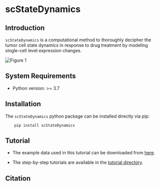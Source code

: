 # scStateDynamics

## Introduction
`scStateDynamics` is a computational method to thoroughly decipher the tumor cell state dynamics in response to drug treatment by modeling single-cell level expression changes.

![Figure 1](https://github.com/wguo-research/scStateDynamics/assets/54011517/85609806-d2b3-4052-b199-28f375ec51b6)



## System Requirements
- Python version: >= 3.7



## Installation

The `scStateDynamics` python package can be installed directly via pip:
```
    pip install scStateDynamics
```

	
## Tutorial

- The example data used in this tutorial can be downloaded from [here](https://cloud.tsinghua.edu.cn/f/7d0fe271927a48eca3ee/?dl=1).
	
- The step-by-step tutorials are available in the [tutorial directory](https://github.com/wguo-research/scStateDynamics/tree/main/tutorial).



## Citation
